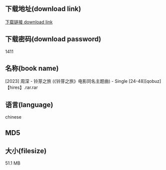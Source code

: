 ## 下载地址(download link)
[下载链接 download link](https://voluble-croquembouche-d321dc.netlify.app/?s=%5B2023%5D+%E5%91%A8%E6%B7%B1+-+%E9%93%83%E8%8A%BD%E4%B9%8B%E6%97%85+%28%E3%80%8A%E9%93%83%E8%8A%BD%E4%B9%8B%E6%97%85%E3%80%8B%E7%94%B5%E5%BD%B1%E5%90%8C%E5%90%8D%E4%B8%BB%E9%A2%98%E6%9B%B2%29+-+Single+%5B24-48%5D%5Bqobuz%5D%E3%80%90hires%E3%80%91.rar)

## 下载密码(download password)
1411

## 名称(book name)
[2023] 周深 - 铃芽之旅 (《铃芽之旅》电影同名主题曲) - Single [24-48][qobuz]【hires】.rar.rar

## 语言(language)
chinese

## MD5


## 大小(filesize)
51.1 MB
